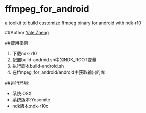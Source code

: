 # ffmpeg_for_android
a toolkit to build customize ffmpeg binary for android with ndk-r10

##Author
[Yale.Zheng](mailto://yale.zheng@icloud.com)

##使用指南
1.	下载ndk-r10
2.	配置build-android.sh中的NDK_ROOT变量
3.	执行脚本build-android.sh
4.	在ffmpeg_for_android/android中获取输出的库

##运行环境:
+	系统:OSX
+	系统版本:Yosemite
+	ndk版本:ndk-r10c	

